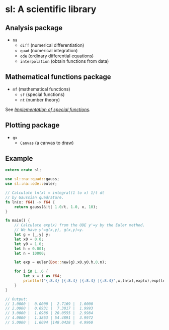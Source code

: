 
# sl: A scientific library

## Analysis package

* `na`
  * `diff` (numerical differentiation)
  * `quad` (numerical integration)
  * `ode` (ordinary differential equations)
  * `interpolation` (obtain functions from data)

## Mathematical functions package

* `mf` (mathematical functions)
  * `sf` (special functions)
  * `nt` (number theory)

See *[Implementation of special functions](https://johnbsmith.github.io/Mathematics/sf-implementation/sf-implementation.pdf)*.

## Plotting package

* `gx`
  * `Canvas` (a canvas to draw)

## Example

```rust
extern crate sl;

use sl::na::quad::gauss;
use sl::na::ode::euler;

// Calculate ln(x) = integral(1 to x) 1/t dt
// by Gaussian quadrature.
fn ln(x: f64) -> f64 {
    return gauss(&|t| 1.0/t, 1.0, x, 10);
}

fn main() {
    // Calculate exp(x) from the ODE y'=y by the Euler method.
    // We have y'=g(x,y), g(x,y)=y.
    let g = |_,y| y;
    let x0 = 0.0;
    let y0 = 1.0;
    let h = 0.001;
    let n = 10000;

    let exp = euler(Box::new(g),x0,y0,h,0,n);

    for i in 1..6 {
        let x = i as f64;
        println!("{:8.4} |{:8.4} |{:8.4} |{:8.4}",x,ln(x),exp(x),exp(ln(x)));
    }
}

// Output:
// 1.0000 |  0.0000 |  2.7169 |  1.0000
// 2.0000 |  0.6931 |  7.3817 |  1.9993
// 3.0000 |  1.0986 | 20.0555 |  2.9984
// 4.0000 |  1.3863 | 54.4891 |  3.9972
// 5.0000 |  1.6094 |148.0428 |  4.9960
```



